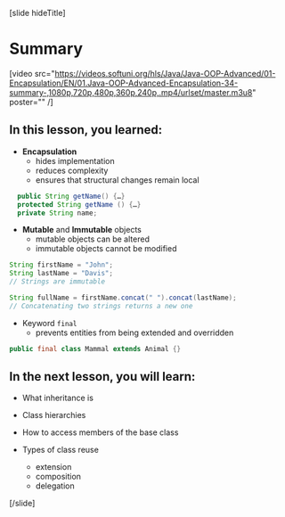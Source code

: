 [slide hideTitle]

# Summary

[video src="https://videos.softuni.org/hls/Java/Java-OOP-Advanced/01-Encapsulation/EN/01.Java-OOP-Advanced-Encapsulation-34-summary-,1080p,720p,480p,360p,240p,.mp4/urlset/master.m3u8" poster="" /]

## In this lesson, you learned:

- **Encapsulation**
    - hides implementation
    - reduces complexity
    - ensures that structural changes remain local

```java
  public String getName() {…}
  protected String getName () {…}
  private String name;
```

- **Mutable** and **Immutable** objects
    - mutable objects can be altered
    - immutable objects cannot be modified

```java
String firstName = "John";
String lastName = "Davis";
// Strings are immutable

String fullName = firstName.concat(" ").concat(lastName);
// Concatenating two strings returns a new one
```

- Keyword `final`
    - prevents entities from being extended and overridden

```java
public final class Mammal extends Animal {}
```


## In the next lesson, you will learn:

- What inheritance is

- Class hierarchies

- How to access members of the base class

- Types of class reuse
    - extension
    - composition
    - delegation

[/slide]
